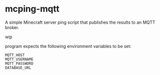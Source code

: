 # mcping-mqtt

A simple Minecraft server ping script that publishes the results to an MQTT broker.

wip

program expects the following environment variables to be set:
```
MQTT_HOST
MQTT_USERNAME
MQTT_PASSWORD
DATABASE_URL
```